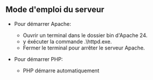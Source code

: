 ## Mode d'emploi du serveur

* Pour démarrer Apache:
	* Ouvrir un terminal dans le dossier bin d'Apache 24.
	* y éxécuter la commande .\httpd.exe.
	* Fermer le terminal pour arrêter le serveur Apache.

* Pour démarrer PHP:
	* PHP démarre automatiquement 

